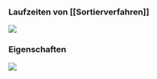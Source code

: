 ### Laufzeiten von [[Sortierverfahren]]
![](../../../z_images/Pasted%20image%2020221028155451.png)

### Eigenschaften
![](../../../z_images/Pasted%20image%2020221029184311.png)